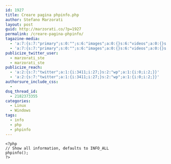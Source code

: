 ```yaml
---
id: 1927
title: Creare pagina phpinfo.php
author: Stefano Marzorati
layout: post
guid: http://marzorati.co/?p=1927
permalink: /creare-pagina-phpinfo/
tagazine-media:
  - 'a:7:{s:7:"primary";s:0:"";s:6:"images";a:0:{}s:6:"videos";a:0:{}s:11:"image_count";i:0;s:6:"author";s:6:"116741";s:7:"blog_id";s:8:"21149954";s:9:"mod_stamp";s:19:"2013-08-29 10:50:37";}'
  - 'a:7:{s:7:"primary";s:0:"";s:6:"images";a:0:{}s:6:"videos";a:0:{}s:11:"image_count";i:0;s:6:"author";s:6:"116741";s:7:"blog_id";s:8:"21149954";s:9:"mod_stamp";s:19:"2013-08-29 10:50:37";}'
publicize_twitter_user:
  - marzorati_ste
  - marzorati_ste
publicize_reach:
  - 'a:2:{s:7:"twitter";a:1:{i:3411;i:27;}s:2:"wp";a:1:{i:0;i:2;}}'
  - 'a:2:{s:7:"twitter";a:1:{i:3411;i:27;}s:2:"wp";a:1:{i:0;i:2;}}'
authorsure_include_css:
  - 
dsq_thread_id:
  - 2182373355
categories:
  - Linux
  - Windows
tags:
  - info
  - php
  - phpinfo
---
```

	<?php   
	// Show all information, defaults to INFO_ALL   
	phpinfo();   
	?>